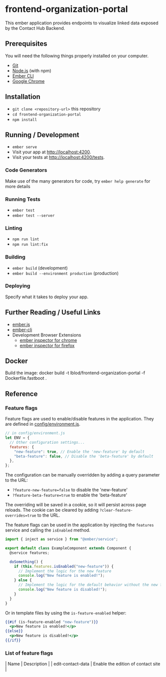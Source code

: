 # frontend-organization-portal

This ember application provides endpoints to visualize linked data exposed by the Contact Hub Backend.

## Prerequisites

You will need the following things properly installed on your computer.

* [Git](https://git-scm.com/)
* [Node.js](https://nodejs.org/) (with npm)
* [Ember CLI](https://cli.emberjs.com/release/)
* [Google Chrome](https://google.com/chrome/)

## Installation

* `git clone <repository-url>` this repository
* `cd frontend-organization-portal`
* `npm install`

## Running / Development

* `ember serve`
* Visit your app at [http://localhost:4200](http://localhost:4200).
* Visit your tests at [http://localhost:4200/tests](http://localhost:4200/tests).

### Code Generators

Make use of the many generators for code, try `ember help generate` for more details

### Running Tests

* `ember test`
* `ember test --server`

### Linting

* `npm run lint`
* `npm run lint:fix`

### Building

* `ember build` (development)
* `ember build --environment production` (production)

### Deploying

Specify what it takes to deploy your app.

## Further Reading / Useful Links

* [ember.js](https://emberjs.com/)
* [ember-cli](https://cli.emberjs.com/release/)
* Development Browser Extensions
  * [ember inspector for chrome](https://chrome.google.com/webstore/detail/ember-inspector/bmdblncegkenkacieihfhpjfppoconhi)
  * [ember inspector for firefox](https://addons.mozilla.org/en-US/firefox/addon/ember-inspector/)

## Docker

Build the image: docker build -t lblod/frontend-organization-portal -f Dockerfile.fastboot .

## Reference

### Feature flags

Feature flags are used to enable/disable features in the application. They are defined in [config/environment.js](config/environment.js).

```javascript
// in config/environment.js
let ENV = {
  // Other configuration settings...
  features: {
    "new-feature": true, // Enable the 'new-feature' by default
    "beta-feature": false, // Disable the 'beta-feature' by default
  },
};
```

The configuration can be manually overridden by adding a query parameter to the URL:

- `?feature-new-feature=false` to disable the 'new-feature'
- `?feature-beta-feature=true` to enable the 'beta-feature'

The overriding will be saved in a cookie, so it will persist across page reloads. The cookie can be cleared by adding `?clear-feature-overrides=true` to the URL.

The feature flags can be used in the application by injecting the `features` service and calling the `isEnabled` method.

```javascript
import { inject as service } from "@ember/service";

export default class ExampleComponent extends Component {
  @service features;

  doSomething() {
    if (this.features.isEnabled("new-feature")) {
      // Implement the logic for the new feature
      console.log("New feature is enabled!");
    } else {
      // Implement the logic for the default behavior without the new feature
      console.log("New feature is disabled!");
    }
  }
}
```

Or in template files by using the `is-feature-enabled` helper:

```handlebars
{{#if (is-feature-enabled "new-feature")}}
  <p>New feature is enabled!</p>
{{else}}
  <p>New feature is disabled!</p>
{{/if}}
```

### List of feature flags

| Name | Description |
| edit-contact-data | Enable the edition of contact site |